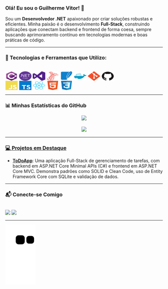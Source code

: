 ### Olá! Eu sou o Guilherme Vitor! 👋

Sou um **Desenvolvedor .NET** apaixonado por criar soluções robustas e eficientes. Minha paixão é o desenvolvimento **Full-Stack**, construindo aplicações que conectam backend e frontend de forma coesa, sempre buscando aprimoramento contínuo em tecnologias modernas e boas práticas de código.

---

### 🚀 Tecnologias e Ferramentas que Utilizo:

<div style="display: inline_block"><br>
  <img align="center" alt="Csharp" height="30" width="40" src="https://raw.githubusercontent.com/devicons/devicon/master/icons/csharp/csharp-original.svg">
  <img align="center" alt="DotNet" height="30" width="40" src="https://raw.githubusercontent.com/devicons/devicon/master/icons/dotnetcore/dotnetcore-original.svg">
  <img align="center" alt="VisualStudio" height="30" width="40" src="https://raw.githubusercontent.com/devicons/devicon/master/icons/visualstudio/visualstudio-plain.svg">
  <img align="center" alt="SQLServer" height="30" width="40" src="https://raw.githubusercontent.com/devicons/devicon/master/icons/microsoftsqlserver/microsoftsqlserver-plain.svg">
  <img align="center" alt="SQLite" height="30" width="40" src="https://raw.githubusercontent.com/devicons/devicon/master/icons/sqlite/sqlite-plain.svg">
  <img align="center" alt="Docker" height="30" width="40" src="https://raw.githubusercontent.com/devicons/devicon/master/icons/docker/docker-plain.svg">
  <img align="center" alt="Git" height="30" width="40" src="https://raw.githubusercontent.com/devicons/devicon/master/icons/git/git-plain.svg">
  <img align="center" alt="GitHub" height="30" width="40" src="https://raw.githubusercontent.com/devicons/devicon/master/icons/github/github-original.svg">
  <br>
  <img align="center" alt="Guitor-Js" height="30" width="40" src="https://raw.githubusercontent.com/devicons/devicon/master/icons/javascript/javascript-plain.svg">
  <img align="center" alt="Guitor-Ts" height="30" width="40" src="https://raw.githubusercontent.com/devicons/devicon/master/icons/typescript/typescript-plain.svg">
  <img align="center" alt="Guitor-React" height="30" width="40" src="https://raw.githubusercontent.com/devicons/devicon/master/icons/react/react-original.svg">
  <img align="center" alt="Guitor-HTML" height="30" width="40" src="https://raw.githubusercontent.com/devicons/devicon/master/icons/html5/html5-original.svg">
  <img align="center" alt="Guitor-CSS" height="30" width="40" src="https://raw.githubusercontent.com/devicons/devicon/master/icons/css3/css3-original.svg">
</div>

---

### 📊 Minhas Estatísticas do GitHub

<div align="center">
  <a href="https://github.com/Guitor-92">
  <img height="180em" src="https://github-readme-stats.vercel.app/api?username=Guitor-92&show_icons=true&theme=dracula&include_all_commits=true&count_private=true"/>
    <br><br>
  <img height="180em" src="https://github-readme-stats.vercel.app/api/top-langs/?username=Guitor-92&layout=compact&langs_count=7&theme=dracula"/>
</div>

---

### 💻 Projetos em Destaque

* **[ToDoApp](https://github.com/Guitor-92/ToDoApp)**: Uma aplicação Full-Stack de gerenciamento de tarefas, com backend em ASP.NET Core Minimal APIs (C#) e frontend em ASP.NET Core MVC. Demonstra padrões como SOLID e Clean Code, uso de Entity Framework Core com SQLite e validação de dados.

---

### 📬 Conecte-se Comigo

<div style="display: inline_block"><br>
  <a href="https://www.linkedin.com/in/guilherme-vitor-guitor/" target="_blank"><img src="https://img.shields.io/badge/-LinkedIn-%230077B5?style=for-the-badge&logo=linkedin&logoColor=white" target="_blank"></a>
  <a href="mailto:vitornguilh@gmail.com" target="_blank"><img src="https://img.shields.io/badge/-Gmail-%23333?style=for-the-badge&logo=gmail&logoColor=white" target="_blank"></a>
  </div>

---

![Snake animation](https://github.com/Guitor-92/Guitor-92/blob/output/github-contribution-grid-snake.svg)
